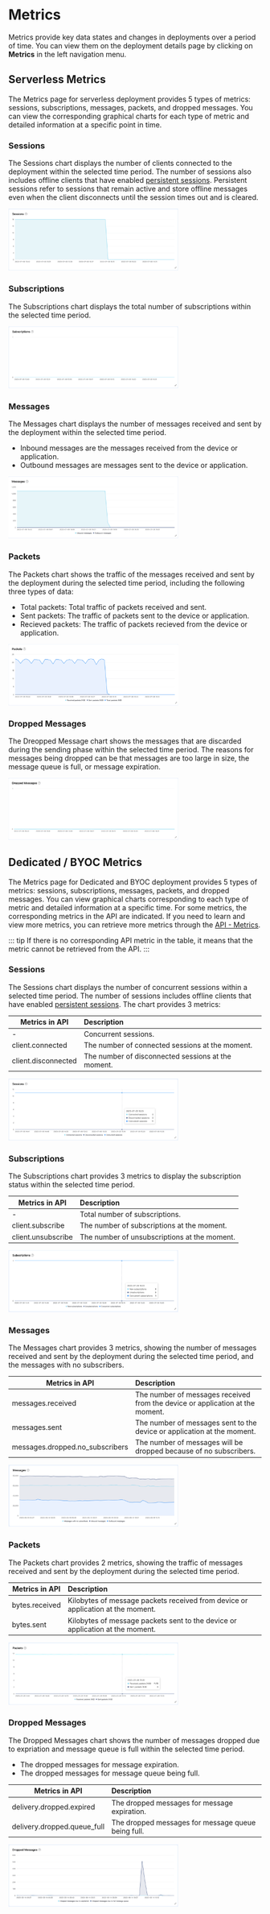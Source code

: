 # Metrics

Metrics provide key data states and changes in deployments over a period of time. You can view them on the deployment details page by clicking on **Metrics** in the left navigation menu.

## Serverless Metrics

The Metrics page for serverless deployment provides 5 types of metrics: sessions, subscriptions, messages, packets, and dropped messages. You can view the corresponding graphical charts for each type of metric and detailed information at a specific point in time.


### Sessions
The Sessions chart displays the number of clients connected to the deployment within the selected time period. The number of sessions also includes offline clients that have enabled [persistent sessions](https://www.emqx.com/en/blog/mqtt-session). Persistent sessions refer to sessions that remain active and store offline messages even when the client disconnects until the session times out and is cleared.

<img src="./_assets/metric_serverless_1.png" alt="metrics_detail" style="zoom: 33%;" />

### Subscriptions

The Subscriptions chart displays the total number of subscriptions within the selected time period.

<img src="./_assets/metric_serverless_2.png" alt="metrics_detail" style="zoom: 33%;" />


### Messages
The Messages chart displays the number of messages received and sent by the deployment within the selected time period.

- Inbound messages are the messages received from the device or application.
- Outbound messages are messages sent to the device or application.

<img src="./_assets/metric_serverless_3.png" alt="metrics_detail" style="zoom: 33%;" />


### Packets

The Packets chart shows the traffic of the messages received and sent by the deployment during the selected time period, including the following three types of data:

- Total packets: Total traffic of packets received and sent.
- Sent packets: The traffic of packets sent to the device or application.
- Recieved packets: The traffic of packets recieved from the device or application.

<img src="./_assets/metric_serverless_4.png" alt="metrics_detail" style="zoom: 33%;" />


### Dropped Messages

The Dreopped Message chart shows the messages that are discarded during the sending phase within the selected time period. The reasons for messages being dropped can be that messages are too large in size, the message queue is full, or message expiration. 

<img src="./_assets/metric_serverless_5.png" alt="metrics_detail" style="zoom: 33%;" />


## Dedicated / BYOC Metrics

The Metrics page for Dedicated and BYOC deployment provides 5 types of metrics: sessions, subscriptions, messages, packets, and dropped messages. You can view graphical charts corresponding to each type of metric and detailed information at a specific time. For some metrics, the corresponding metrics in the API are indicated. If you need to learn and view more metrics, you can retrieve more metrics through the [API - Metrics](../api/metrics.md).

::: tip
If there is no corresponding API metric in the table, it means that the metric cannot be retrieved from the API.
:::


### Sessions
The Sessions chart displays the number of concurrent sessions within a selected time period. The number of sessions includes offline clients that have enabled [persistent sessions](https://www.emqx.com/en/blog/mqtt-session). The chart provides 3 metrics:


|Metrics in API       |   Description                                   |
| ----------------- | :--------------------------------------- |
| - | Concurrent sessions. |
| client.connected | The number of connected sessions at the moment.             |
| client.disconnected | The number of disconnected sessions at the moment.   |


<img src="./_assets/metric_dedicated_1.png" alt="metrics_detail" style="zoom: 33%;" />

### Subscriptions
The Subscriptions chart provides 3 metrics to display the subscription status within the selected time period.

|Metrics in API       |   Description                                   |
| ----------------- | :--------------------------------------- |
| - | Total number of subscriptions. |
| client.subscribe | The number of subscriptions at the moment.        |
| client.unsubscribe | The number of unsubscriptions at the moment.  |

<img src="./_assets/metric_dedicated_2.png" alt="metrics_detail" style="zoom: 33%;" />

### Messages

The Messages chart provides 3 metrics, showing the number of messages received and sent by the deployment during the selected time period, and the messages with no subscribers.

|Metrics in API       |   Description                                   |
| ----------------- | :--------------------------------------- |
| messages.received | The number of messages received from the device or application at the moment.         |
| messages.sent | The number of messages sent to the device or application at the moment. |
| messages.dropped.no_subscribers | The number of messages will be dropped because of no subscribers. |

<img src="./_assets/metric_dedicated_3.png" alt="metrics_detail" style="zoom: 33%;" />



### Packets
The Packets chart provides 2 metrics, showing the traffic of messages received and sent by the deployment during the selected time period.

| Metrics in API   | Description                  |
| ------------------ | :--------------------------- |
| bytes.received    | Kilobytes of message packets received from device or application at the moment.     |
| bytes.sent | Kilobytes of message packets sent to the device or application at the moment. |

<img src="./_assets/metric_dedicated_4.png" alt="metrics_detail" style="zoom: 33%;" />

### Dropped Messages

The Dropped Messages chart shows the number of messages dropped due to expriation and message queue is full within the selected time period.

- The dropped messages for message expiration.
- The dropped messages for message queue being full.

| Metrics in API   | Description                  |
| ------------------ | :--------------------------- |
| delivery.dropped.expired  | The dropped messages for message expiration. |
| delivery.dropped.queue_full | The dropped messages for message queue being full. |

<img src="./_assets/metric_dedicated_5.png" alt="metrics_detail" style="zoom: 33%;" />

